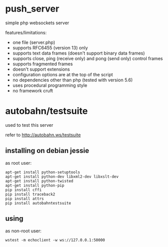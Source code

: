 # push_server

simple php websockets server

features/limitations:
- one file (server.php)
- supports RFC6455 (version 13) only
- supports text data frames (doesn't support binary data frames)
- supports close, ping (receive only) and pong (send only) control frames
- supports fragmented frames
- doesn't support extensions
- configuration options are at the top of the script
- no dependencies other than php (tested with version 5.6)
- uses procedural programming style
- no framework cruft


# autobahn/testsuite

used to test this server

refer to http://autobahn.ws/testsuite

## installing on debian jessie

as root user:
````
apt-get install python-setuptools
apt-get install python-dev libxml2-dev libxslt-dev
apt-get install python-twisted
apt-get install python-pip
pip install cffi
pip install traceback2
pip install attrs
pip install autobahntestsuite
````

## using

as non-root user:
````
wstest -m echoclient -w ws://127.0.0.1:50000
````
